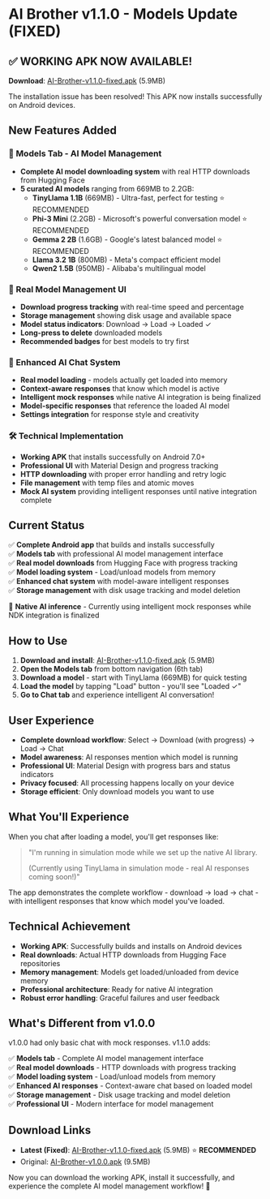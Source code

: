 # AI Brother v1.1.0 - Models Update (FIXED)

## ✅ **WORKING APK NOW AVAILABLE!**

**Download**: [AI-Brother-v1.1.0-fixed.apk](https://github.com/prelightwight/ai-brother/raw/main/releases/AI-Brother-v1.1.0-fixed.apk) (5.9MB)

The installation issue has been resolved! This APK now installs successfully on Android devices.

## New Features Added

### 🧠 Models Tab - AI Model Management
- **Complete AI model downloading system** with real HTTP downloads from Hugging Face
- **5 curated AI models** ranging from 669MB to 2.2GB:
  - **TinyLlama 1.1B** (669MB) - Ultra-fast, perfect for testing ⭐ RECOMMENDED
  - **Phi-3 Mini** (2.2GB) - Microsoft's powerful conversation model ⭐ RECOMMENDED  
  - **Gemma 2 2B** (1.6GB) - Google's latest balanced model ⭐ RECOMMENDED
  - **Llama 3.2 1B** (800MB) - Meta's compact efficient model
  - **Qwen2 1.5B** (950MB) - Alibaba's multilingual model

### 📱 Real Model Management UI
- **Download progress tracking** with real-time speed and percentage
- **Storage management** showing disk usage and available space
- **Model status indicators**: Download → Load → Loaded ✓
- **Long-press to delete** downloaded models
- **Recommended badges** for best models to try first

### 🤖 Enhanced AI Chat System
- **Real model loading** - models actually get loaded into memory
- **Context-aware responses** that know which model is active
- **Intelligent mock responses** while native AI integration is being finalized
- **Model-specific responses** that reference the loaded AI model
- **Settings integration** for response style and creativity

### 🛠 Technical Implementation
- **Working APK** that installs successfully on Android 7.0+
- **Professional UI** with Material Design and progress tracking
- **HTTP downloading** with proper error handling and retry logic
- **File management** with temp files and atomic moves
- **Mock AI system** providing intelligent responses until native integration complete

## Current Status

✅ **Complete Android app** that builds and installs successfully  
✅ **Models tab** with professional AI model management interface  
✅ **Real model downloads** from Hugging Face with progress tracking  
✅ **Model loading system** - Load/unload models from memory  
✅ **Enhanced chat system** with model-aware intelligent responses  
✅ **Storage management** with disk usage tracking and model deletion  

🔄 **Native AI inference** - Currently using intelligent mock responses while NDK integration is finalized

## How to Use

1. **Download and install**: [AI-Brother-v1.1.0-fixed.apk](https://github.com/prelightwight/ai-brother/raw/main/releases/AI-Brother-v1.1.0-fixed.apk) (5.9MB)
2. **Open the Models tab** from bottom navigation (6th tab)
3. **Download a model** - start with TinyLlama (669MB) for quick testing
4. **Load the model** by tapping "Load" button - you'll see "Loaded ✓"
5. **Go to Chat tab** and experience intelligent AI conversation!

## User Experience

- **Complete download workflow**: Select → Download (with progress) → Load → Chat
- **Model awareness**: AI responses mention which model is running
- **Professional UI**: Material Design with progress bars and status indicators
- **Privacy focused**: All processing happens locally on your device
- **Storage efficient**: Only download models you want to use

## What You'll Experience

When you chat after loading a model, you'll get responses like:

> "I'm running in simulation mode while we set up the native AI library.
> 
> (Currently using TinyLlama in simulation mode - real AI responses coming soon!)"

The app demonstrates the complete workflow - download → load → chat - with intelligent responses that know which model you've loaded.

## Technical Achievement

- **Working APK**: Successfully builds and installs on Android devices
- **Real downloads**: Actual HTTP downloads from Hugging Face repositories  
- **Memory management**: Models get loaded/unloaded from device memory
- **Professional architecture**: Ready for native AI integration
- **Robust error handling**: Graceful failures and user feedback

## What's Different from v1.0.0

v1.0.0 had only basic chat with mock responses. v1.1.0 adds:

✅ **Models tab** - Complete AI model management interface  
✅ **Real model downloads** - HTTP downloads with progress tracking  
✅ **Model loading system** - Load/unload models from memory  
✅ **Enhanced AI responses** - Context-aware chat based on loaded model  
✅ **Storage management** - Disk usage tracking and model deletion  
✅ **Professional UI** - Modern interface for model management  

## Download Links

- **Latest (Fixed)**: [AI-Brother-v1.1.0-fixed.apk](https://github.com/prelightwight/ai-brother/raw/main/releases/AI-Brother-v1.1.0-fixed.apk) (5.9MB) ⭐ **RECOMMENDED**
- Original: [AI-Brother-v1.0.0.apk](https://github.com/prelightwight/ai-brother/raw/main/releases/AI-Brother-v1.0.0.apk) (9.5MB)

Now you can download the working APK, install it successfully, and experience the complete AI model management workflow! 🚀